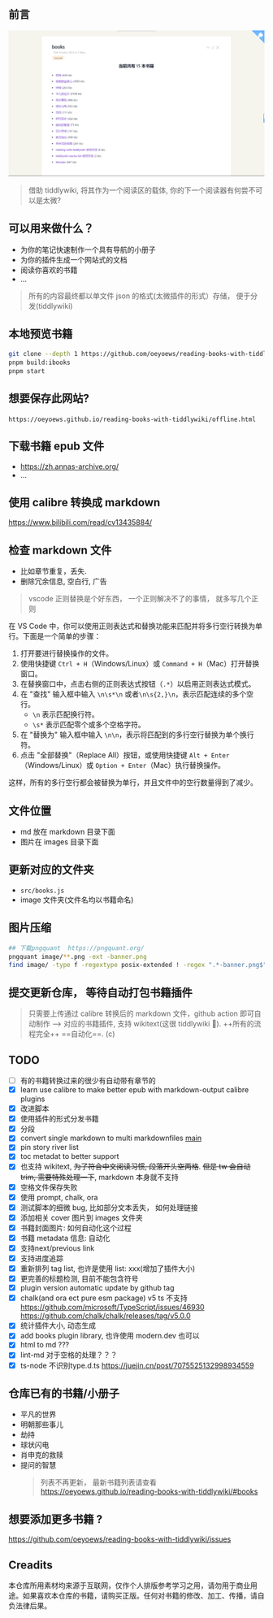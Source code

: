 ## 前言

![banner](https://github.com/oeyoews/reading-books-with-tiddlywiki/raw/main/banner.png)

> 借助 tiddlywiki, 将其作为一个阅读区的载体, 你的下一个阅读器有何尝不可以是太微?

## 可以用来做什么？

- 为你的笔记快速制作一个具有导航的小册子
- 为你的插件生成一个网站式的文档
- 阅读你喜欢的书籍
- ...

> 所有的内容最终都以单文件 json 的格式(太微插件的形式）存储， 便于分发(tiddlywiki)

## 本地预览书籍

```bash
git clone --depth 1 https://github.com/oeyoews/reading-books-with-tiddlywiki.git
pnpm build:ibooks
pnpm start
```

## 想要保存此网站?

`https://oeyoews.github.io/reading-books-with-tiddlywiki/offline.html`

## 下载书籍 epub 文件

- https://zh.annas-archive.org/
- ...

## 使用 calibre 转换成 markdown

https://www.bilibili.com/read/cv13435884/

<!-- * ~~convert epub to single markdown: https://www.vertopal.com/en/convert/epub-to-markdown~~ -->

## 检查 markdown 文件

- 比如章节重复，丢失.
- 删除冗余信息, 空白行, 广告

> vscode 正则替换是个好东西， 一个正则解决不了的事情， 就多写几个正则

在 VS Code 中，你可以使用正则表达式和替换功能来匹配并将多行空行转换为单行。下面是一个简单的步骤：

1. 打开要进行替换操作的文件。
2. 使用快捷键 `Ctrl + H`（Windows/Linux）或 `Command + H`（Mac）打开替换窗口。
3. 在替换窗口中，点击右侧的正则表达式按钮（`.*`）以启用正则表达式模式。
4. 在 "查找" 输入框中输入 `\n\s*\n` 或者`\n\s{2,}\n`，表示匹配连续的多个空行。
   - `\n` 表示匹配换行符。
   - `\s*` 表示匹配零个或多个空格字符。
5. 在 "替换为" 输入框中输入 `\n\n`，表示将匹配到的多行空行替换为单个换行符。
6. 点击 "全部替换"（Replace All）按钮，或使用快捷键 `Alt + Enter`（Windows/Linux）或 `Option + Enter`（Mac）执行替换操作。

这样，所有的多行空行都会被替换为单行，并且文件中的空行数量得到了减少。

## 文件位置

- md 放在 markdown 目录下面
- 图片在 images 目录下面

## 更新对应的文件夹

- `src/books.js`
- image 文件夹(文件名均以书籍命名)

## 图片压缩

```bash
## 下载pngquant  https://pngquant.org/
pngquant image/**.png -ext -banner.png
find image/ -type f -regextype posix-extended ! -regex ".*-banner.png$" -exec rm {} +
```

## 提交更新仓库， 等待自动打包书籍插件

> 只需要上传通过 calibre 转换后的 markdown 文件，github action 即可自动制作 --> 对应的书籍插件, 支持 wikitext(这很 tiddlywiki :rocket:). ++所有的流程完全++ ==自动化==. (c)


<!-- ## NOTE
> 绝对不保证 100%转换， 可能会丢失部分信息 -->

## TODO

- [ ] 有的书籍转换过来的很少有自动带有章节的
- [x] learn use calibre to make better epub with markdown-output calibre plugins
- [x] 改进脚本
- [x] 使用插件的形式分发书籍
- [x] 分段
- [x] convert single markdown to multi markdownfiles [main](./src/main.js)
- [x] pin story river list
- [x] toc metadat to better support
- [x] 也支持 wikitext, ~~为了符合中文阅读习惯, 段落开头空两格~~. ~~但是 tw 会自动 trim, 需要特殊处理一下~~, markdown 本身就不支持
- [x] 空格文件保存失败
- [x] 使用 prompt, chalk, ora
- [x] 测试脚本的细微 bug, 比如部分文本丢失， 如何处理链接
- [x] 添加相关 cover 图片到 images 文件夹
- [x] 书籍封面图片: 如何自动化这个过程
- [x] 书籍 metadata 信息: 自动化
- [x] 支持next/previous link
- [x] 支持进度追踪
- [x] 重新排列 tag list, 也许是使用 list: xxx(增加了插件大小)
- [x] 更完善的标题检测, 目前不能包含符号
- [x] plugin version automatic update by github tag
- [x] chalk(and ora ect pure esm package) v5 ts 不支持 https://github.com/microsoft/TypeScript/issues/46930 https://github.com/chalk/chalk/releases/tag/v5.0.0
- [x] 统计插件大小, 动态生成
- [x] add books plugin library, 也许使用 modern.dev 也可以
- [x] html to md ???
- [x] lint-md 对于空格的处理？？？
- [x] ts-node 不识别type.d.ts https://juejin.cn/post/7075525132998934559

## 仓库已有的书籍/小册子

- 平凡的世界
- 明朝那些事儿
- 劫持
- 球状闪电
- 肖申克的救赎
- 提问的智慧
  > 列表不再更新， 最新书籍列表请查看 https://oeyoews.github.io/reading-books-with-tiddlywiki/#books

## 想要添加更多书籍 ?

https://github.com/oeyoews/reading-books-with-tiddlywiki/issues

## Creadits

本仓库所用素材均来源于互联网，仅作个人排版参考学习之用，请勿用于商业用途。如果喜欢本仓库的书籍，请购买正版。任何对书籍的修改、加工、传播，请自负法律后果。
